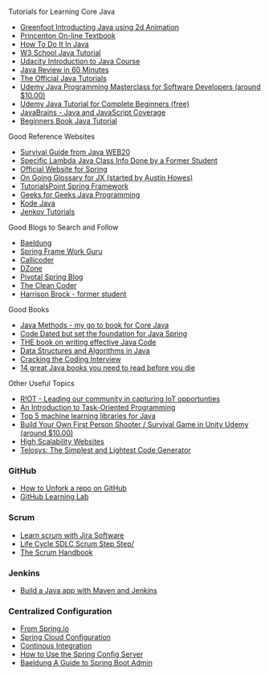 Tutorials for Learning Core Java

- [Greenfoot Introducting Java using 2d Animation](https://www.greenfoot.org/doc/joy-of-code)
- [Princenton On-line Textbook](https://introcs.cs.princeton.edu/java/home/)
- [How To Do It In Java](https://howtodoinjava.com)
- [W3 School Java Tutorial](https://www.w3schools.com/java/)
- [Udacity Introduction to Java Course](http://horstmann.com/sjsu/cs046/)
- [Java Review in 60 Minutes](https://youtu.be/3Ky9MZyL8r4)
- [The Official Java Tutorials](https://docs.oracle.com/javase/tutorial/)
- [Udemy Java Programming Masterclass for Software Developers (around $10.00)](https://www.udemy.com/java-the-complete-java-developer-course/)
- [Udemy Java Tutorial for Complete Beginners (free)](https://www.udemy.com/course/java-tutorial/)
- [JavaBrains - Java and JavaScript Coverage](https://javabrains.io/topics/)
- [Beginners Book Java Tutorial](https://beginnersbook.com/java-tutorial-for-beginners-with-examples/)

Good Reference Websites

- [Survival Guide from Java WEB20](https://www.gettoby.com/p/3hk9v0vk0q5g)
- [Specific Lambda Java Class Info Done by a Former Student](https://github.com/austie702/java-glossary-tutorial.git)
- [Official Website for Spring](https://spring.io)
- [On Going Glossary for JX (started by Austin Howes)](https://github.com/austie702/java-glossary-tutorial.git)
- [TutorialsPoint Spring Framework](https://www.tutorialspoint.com/spring/index.htm)
- [Geeks for Geeks Java Programming](https://www.geeksforgeeks.org/java/)
- [Kode Java](https://kodejava.org/)
- [Jenkov Tutorials](http://tutorials.jenkov.com/)

Good Blogs to Search and Follow

- [Baeldung](https://www.baeldung.com)
- [Spring Frame Work Guru](https://springframework.guru)
- [Callicoder](https://www.callicoder.com/categories/java/)
- [DZone](https://dzone.com/)
- [Pivotal Spring Blog](https://spring.io/blog)
- [The Clean Coder](https://blog.cleancoder.com)
- [Harrison Brock - former student](https://harrisonbrock.blog/)

Good Books

- [Java Methods - my go to book for Core Java](http://www.skylit.com/jm.html)
- [Code Dated but set the foundation for Java Spring](https://www.amazon.com/Spring-REST-Balaji-Varanasi/dp/1484208242)
- [THE book on writing effective Java Code](https://www.amazon.com/Effective-Java-Joshua-Bloch-ebook/dp/B078H61SCH/)
- [Data Structures and Algorithms in Java](https://www.amazon.com/Data-Structures-Algorithms-Java-6th-ebook/dp/B00JDRQF8C/)
- [Cracking the Coding Interview](https://www.amazon.com/Cracking-Coding-Interview-Programming-Questions/dp/0984782850)
- [14 great Java books you need to read before you die](https://marcus-biel.com/must-reads/)

Other Useful Topics

- [R!OT - Leading our community in capturing IoT opportunties](https://ncriot.org/)
- [An Introduction to Task-Oriented Programming](https://www.freecodecamp.org/news/dmpl/)
- [Top 5 machine learning libraries for Java](https://jaxenter.com/top-5-machine-learning-libraries-java-132091.html)
- [Build Your Own First Person Shooter / Survival Game in Unity Udemy (around $10.00)](https://www.udemy.com/course/build-your-own-first-person-shooter-survival-game-in-unity/)
- [High Scalability Websites](http://highscalability.com/)
- [Telosys: The Simplest and Lightest Code Generator](http://www.telosys.org/)

### GitHub

- [How to Unfork a repo on GitHub](https://dev.to/nickymeuleman/how-to-unfork-a-repo-on-github-2a8)
- [GitHub Learning Lab](https://lab.github.com/)

### Scrum

- [Learn scrum with Jira Software](https://www.atlassian.com/agile/tutorials/how-to-do-scrum-with-jira-software)
- [Life Cycle SDLC Scrum Step Step/](https://xbsoftware.com/blog/software-development-life-cycle-sdlc-scrum-step-step/)
- [The Scrum Handbook](https://www.scruminc.com/wp-content/uploads/2014/07/The-Scrum-Handbook.pdf)

### Jenkins

- [Build a Java app with Maven and Jenkins](https://jenkins.io/doc/tutorials/build-a-java-app-with-maven/)

### Centralized Configuration

- [From Spring.io](https://spring.io/guides/gs/centralized-configuration/)
- [Spring Cloud Configuration](https://cloud.spring.io/spring-cloud-static/spring-cloud-config/1.3.1.RELEASE/)
- [Continous Integration](https://www.martinfowler.com/articles/continuousIntegration.html)
- [How to Use the Spring Config Server](https://dzone.com/articles/using-spring-config-server)
- [Baeldung A Guide to Spring Boot Admin](https://www.baeldung.com/spring-boot-admin)
